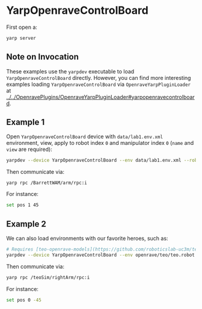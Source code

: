 # YarpOpenraveControlBoard

First open a:
```bash
yarp server
```

## Note on Invocation
These examples use the `yarpdev` executable to load `YarpOpenraveControlBoard` directly. However, you can find more interesting examples loading `YarpOpenraveControlBoard` via `OpenraveYarpPluginLoader` at [../../OpenravePlugins/OpenraveYarpPluginLoader#yarpopenravecontrolboard](../../OpenravePlugins/OpenraveYarpPluginLoader#yarpopenravecontrolboard).

## Example 1
Open `YarpOpenraveControlBoard` device with `data/lab1.env.xml` environment, view, apply to robot index `0` and manipulator index `0` (`name` and `view` are required):

```bash
yarpdev --device YarpOpenraveControlBoard --env data/lab1.env.xml --robotIndex 0 --manipulatorIndex 0 --name /BarrettWAM/arm --view
```

Then communicate via:
```
yarp rpc /BarrettWAM/arm/rpc:i
```

For instance:
```bash
set pos 1 45
```

## Example 2
We can also load environments with our favorite heroes, such as:
```bash
# Requires [teo-openrave-models](https://github.com/roboticslab-uc3m/teo-openrave-models)
yarpdev --device YarpOpenraveControlBoard --env openrave/teo/teo.robot.xml --robotIndex 0 --manipulatorIndex 2 --name /teoSim/rightArm --view
```

Then communicate via:
```bash
yarp rpc /teoSim/rightArm/rpc:i
```

For instance:
```bash
set pos 0 -45
```
